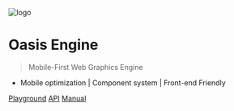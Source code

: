 ![logo](https://gw.alipayobjects.com/zos/bmw-prod/a3bd25c4-dc50-40f7-88ea-6004566481b0.svg)

# Oasis Engine

> Mobile-First Web Graphics Engine

- Mobile optimization | Component system | Front-end Friendly

[Playground](/0.1/playground/)
[API](/0.1/api/globals.html)
[Manual](${book.manual}README.md)